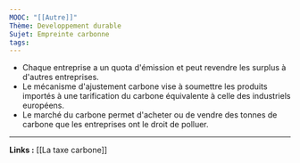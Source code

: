 ```yaml
---
MOOC: "[[Autre]]"
Thème: Developpement durable
Sujet: Empreinte carbonne
tags:
---
```


- Chaque entreprise a un quota d'émission et peut revendre les surplus à d'autres entreprises.
- Le mécanisme d'ajustement carbone vise à soumettre les produits importés à une tarification du carbone équivalente à celle des industriels européens.
- Le marché du carbone permet d'acheter ou de vendre des tonnes de carbone que les entreprises ont le droit de polluer.

---

**Links :**
[[La taxe carbone]]

